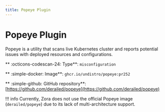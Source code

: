 ```yaml
---
title: Popeye Plugin 
---
```


# Popeye Plugin

Popeye is a utility that scans live Kubernetes cluster and reports potential issues with deployed resources and configurations.

** :octicons-codescan-24: Type**: `misconfiguration`

** :simple-docker: Image**: `ghcr.io/undistro/popeye:pr252`

** :simple-github: GitHub repository**: [https://github.com/derailed/popeye](https://github.com/derailed/popeye)

!!! info
    Currently, Zora does not use the official Popeye image (`derailed/popeye`) due to its lack of multi-architecture support.


